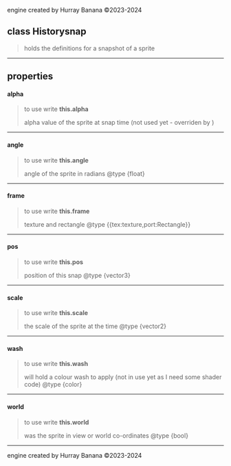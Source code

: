 engine created by Hurray Banana &copy;2023-2024
## class Historysnap
>  holds the definitions for a snapshot of a sprite
> 
> 

---

## properties
#### alpha
> to use write **this.alpha**
> 
> alpha value of the sprite at snap time (not used yet - overriden by )
> 
> 

---

#### angle
> to use write **this.angle**
> 
> angle of the sprite in radians  @type {float}
> 
> 

---

#### frame
> to use write **this.frame**
> 
> texture and rectangle @type {{tex:texture,port:Rectangle}}
> 
> 

---

#### pos
> to use write **this.pos**
> 
> position of this snap @type {vector3}
> 
> 

---

#### scale
> to use write **this.scale**
> 
> the scale of the sprite at the time  @type {vector2}
> 
> 

---

#### wash
> to use write **this.wash**
> 
> will hold a colour wash to apply (not in use yet as I need some shader code)  @type {color}
> 
> 

---

#### world
> to use write **this.world**
> 
> was the sprite in view or world co-ordinates @type {bool}
> 
> 

---

engine created by Hurray Banana &copy;2023-2024

